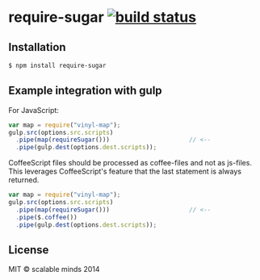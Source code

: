require-sugar [![build status](https://secure.travis-ci.org/scalableminds/require-sugar.png)](http://travis-ci.org/scalableminds/require-sugar)
=================



## Installation

```bash
$ npm install require-sugar
```


## Example integration with gulp

For JavaScript:
```javascript
var map = require("vinyl-map");
gulp.src(options.src.scripts)
  .pipe(map(requireSugar()))                      // <--
  .pipe(gulp.dest(options.dest.scripts));
```

CoffeeScript files should be processed as coffee-files and not as js-files.
This leverages CoffeeScript's feature that the last statement is always returned.

```javascript
var map = require("vinyl-map");
gulp.src(options.src.scripts)
  .pipe(map(requireSugar()))                      // <--
  .pipe($.coffee())
  .pipe(gulp.dest(options.dest.scripts));
```

## License
MIT &copy; scalable minds 2014
